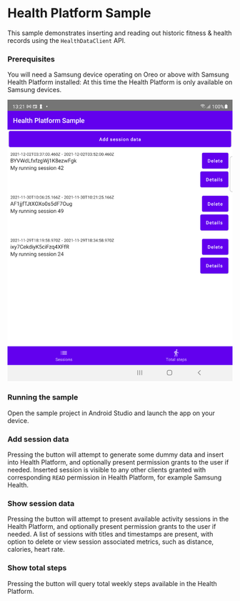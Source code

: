 # Health Platform Sample

This sample demonstrates inserting and reading out historic fitness & health
records using the `HealthDataClient` API.

### Prerequisites

You will need a Samsung device operating on Oreo or above with Samsung Health
Platform installed: At this time the Health Platform is only available on
Samsung devices.

![health_platform_screenshot](images/health_platform_screenshot.png)

### Running the sample

Open the sample project in Android Studio and launch the app
on your device.

### Add session data

Pressing the button will attempt to generate some dummy data and insert into
Health Platform, and optionally present permission grants to the user if needed.
Inserted session is visible to any other clients granted with corresponding
`READ` permission in Health Platform, for example Samsung Health.

### Show session data

Pressing the button will attempt to present available activity sessions in the
Health Platform, and optionally present permission grants to the user if needed. A
list of sessions with titles and timestamps are present, with option to delete
or view session associated metrics, such as distance, calories, heart rate.

### Show total steps

Pressing the button will query total weekly steps available in the Health
Platform.